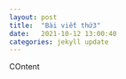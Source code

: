 ```yaml
---
layout: post
title:  "Bài viết thứ3"
date:   2021-10-12 13:00:40
categories: jekyll update
---
```

COntent

